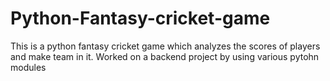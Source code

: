 # Python-Fantasy-cricket-game
This is a python fantasy cricket game which analyzes the scores of players and make team in it.
Worked on a backend project by using various pytohn modules 
